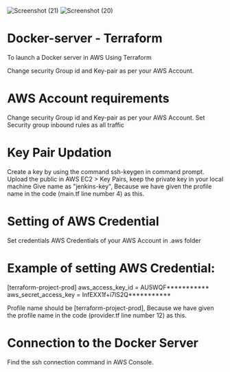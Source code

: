 ![Screenshot (21)](https://github.com/arunawsdevops/March-devops-batch-Docker/assets/163027516/9f07b3d1-de6e-4f3b-99f6-72463c2c4e4e)
![Screenshot (20)](https://github.com/arunawsdevops/March-devops-batch-Docker/assets/163027516/d9e55ca6-a14c-4542-bd47-de4f1e8292b0)


# Docker-server - Terraform
To launch a Docker server in AWS Using Terraform

Change security Group id and Key-pair as per your AWS Account.

# AWS Account requirements
Change security Group id and Key-pair as per your AWS Account. Set Security group inbound rules as all traffic

# Key Pair Updation
Create a key by using the command ssh-keygen in command prompt. Upload the public in AWS EC2 > Key Pairs, keep the private key in your local machine Give name as "jenkins-key", Because we have given the profile name in the code (main.tf line number 4) as this.

# Setting of AWS Credential
Set credentials AWS Credentials of your AWS Account in .aws folder

# Example of setting AWS Credential:

[terraform-project-prod] aws_access_key_id = AU5WQF*********** aws_secret_access_key = InfEXX1f+i7lS2Q***********

Profile name should be [terraform-project-prod], Because we have given the profile name in the code (provider.tf line number 12) as this.

# Connection to the Docker Server
Find the ssh connection command in AWS Console. 
